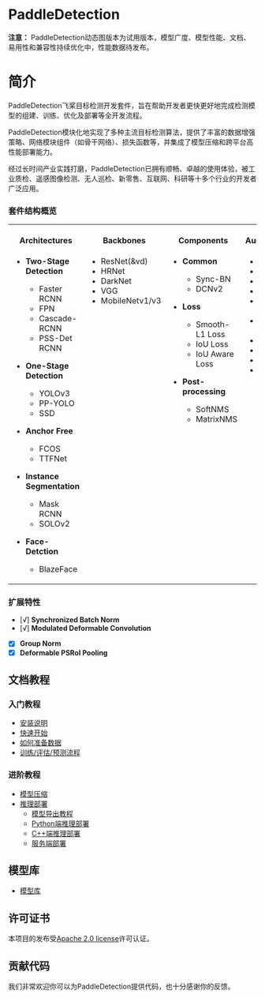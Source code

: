 # PaddleDetection

**注意：** PaddleDetection动态图版本为试用版本，模型广度、模型性能、文档、易用性和兼容性持续优化中，性能数据待发布。


# 简介

PaddleDetection飞桨目标检测开发套件，旨在帮助开发者更快更好地完成检测模型的组建、训练、优化及部署等全开发流程。

PaddleDetection模块化地实现了多种主流目标检测算法，提供了丰富的数据增强策略、网络模块组件（如骨干网络）、损失函数等，并集成了模型压缩和跨平台高性能部署能力。

经过长时间产业实践打磨，PaddleDetection已拥有顺畅、卓越的使用体验，被工业质检、遥感图像检测、无人巡检、新零售、互联网、科研等十多个行业的开发者广泛应用。

### 套件结构概览

<table>
  <tbody>
    <tr align="center" valign="bottom">
      <td>
        <b>Architectures</b>
      </td>
      <td>
        <b>Backbones</b>
      </td>
      <td>
        <b>Components</b>
      </td>
      <td>
        <b>Data Augmentation</b>
      </td>
    </tr>
    <tr valign="top">
      <td>
        <ul><li><b>Two-Stage Detection</b></li>
          <ul>
            <li>Faster RCNN</li>
            <li>FPN</li>
            <li>Cascade-RCNN</li>
            <li>PSS-Det RCNN</li>
          </ul>
        </ul>
        <ul><li><b>One-Stage Detection</b></li>
          <ul>
            <li>YOLOv3</li>
            <li>PP-YOLO</li>
            <li>SSD</li>
          </ul>
        </ul>
        <ul><li><b>Anchor Free</b></li>
          <ul>
            <li>FCOS</li>  
            <li>TTFNet</li>
          </ul>
        </ul>
        <ul>
          <li><b>Instance Segmentation</b></li>
            <ul>
             <li>Mask RCNN</li>
             <li>SOLOv2</li>
            </ul>
        </ul>
        <ul>
          <li><b>Face-Detction</b></li>
            <ul>
             <li>BlazeFace</li>
            </ul>
        </ul>
      </td>
      <td>
        <ul>
          <li>ResNet(&vd)</li>
          <li>HRNet</li>
          <li>DarkNet</li>
          <li>VGG</li>
          <li>MobileNetv1/v3</li>  
        </ul>
      </td>
      <td>
        <ul><li><b>Common</b></li>
          <ul>
            <li>Sync-BN</li>
            <li>DCNv2</li>
          </ul>  
        </ul>
        <ul><li><b>Loss</b></li>
          <ul>
            <li>Smooth-L1 Loss</li>
            <li>IoU Loss</li>  
            <li>IoU Aware Loss</li>
          </ul>  
        </ul>  
        <ul><li><b>Post-processing</b></li>
          <ul>
            <li>SoftNMS</li>
            <li>MatrixNMS</li>  
          </ul>  
        </ul>
      </td>
      <td>
        <ul>
          <li>Resize</li>  
          <li>Flipping</li>  
          <li>Expand</li>
          <li>Crop</li>
          <li>Color Distort</li>  
          <li>Random Erasing</li>  
          <li>Mixup </li>
          <li>Cutmix </li>
          <li>Grid Mask</li>
          <li>Auto Augment</li>  
        </ul>  
      </td>  
    </tr>

</td>
    </tr>
  </tbody>
</table>


### 扩展特性

- [√] **Synchronized Batch Norm**
- [√] **Modulated Deformable Convolution**
- [x] **Group Norm**
- [x] **Deformable PSRoI Pooling**

## 文档教程

### 入门教程

- [安装说明](docs/tutorials/INSTALL_cn.md)
- [快速开始](docs/tutorials/QUICK_START_cn.md)
- [如何准备数据](docs/tutorials/PrepareDataSet.md)
- [训练/评估/预测流程](docs/tutorials/GETTING_STARTED_cn.md)

### 进阶教程

- [模型压缩](configs/slim)
- [推理部署](deploy)
    - [模型导出教程](deploy/EXPORT_MODEL.md)
    - [Python端推理部署](deploy/python)
    - [C++端推理部署](deploy/cpp)
    - [服务端部署](deploy/serving)


## 模型库

- [模型库](docs/MODEL_ZOO_cn.md)


## 许可证书

本项目的发布受[Apache 2.0 license](LICENSE)许可认证。


## 贡献代码

我们非常欢迎你可以为PaddleDetection提供代码，也十分感谢你的反馈。
